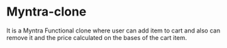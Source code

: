 # Myntra-clone

It is a Myntra Functional clone where user can add item to cart and also can remove it and the price calculated on the bases of the cart item.
